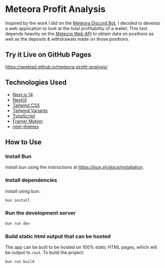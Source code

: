 # Meteora Profit Analysis

Inspired by the work I did on the
[Meteora Discord Bot](https://github.com/GeekLad/meteora-discord-bot),
I decided to develop a web application to look at the total profitability of
a wallet. This tool depends heaviliy on the
[Meteora Web API](https://dlmm-api.meteora.ag/swagger-ui/) to obtain data on
positions as well as the deposits & withdrawals made on those positions.

## Try it Live on GitHub Pages

https://geeklad.github.io/meteora-profit-analysis/

## Technologies Used

- [Next.js 14](https://nextjs.org/docs/getting-started)
- [NextUI](https://nextui.org)
- [Tailwind CSS](https://tailwindcss.com)
- [Tailwind Variants](https://tailwind-variants.org)
- [TypeScript](https://www.typescriptlang.org)
- [Framer Motion](https://www.framer.com/motion)
- [next-themes](https://github.com/pacocoursey/next-themes)

## How to Use

### Install Bun

Install bun using the instructions at https://bun.sh/docs/installation.

### Install dependencies

Install using bun:

```bash
bun install
```

### Run the development server

```bash
bun run dev
```

### Build static html output that can be hosted

The app can be built to be hosted on 100% static HTML pages, which will be
output to `/out`. To build the project:

```bash
bun run build
```
